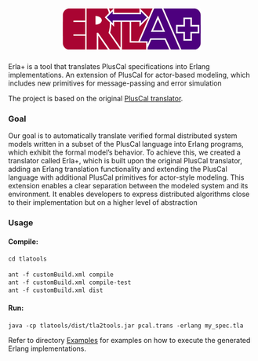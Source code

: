 <h1 style="text-align: center;"> <img src="logo_transparent.png" alt="Erla+ logo" style="height: 3em;" /></h1>
Erla+ is a tool that translates PlusCal specifications into Erlang implementations.
An extension of PlusCal for actor-based modeling,
which includes new primitives for message-passing
and error simulation    

The project is based on the original [PlusCal translator](https://github.com/tlaplus/tlaplus).
### Goal
Our goal is to automatically translate verified formal distributed system models written in a subset of the PlusCal
language into Erlang programs, which exhibit the formal
model’s behavior. To achieve this, we created a translator
called Erla+, which is built upon the original PlusCal translator, adding an Erlang translation functionality and extending the PlusCal language with additional PlusCal primitives
for actor-style modeling. This extension enables a clear separation between the modeled system and its environment.
It enables developers to express distributed algorithms close
to their implementation but on a higher level of abstraction

### Usage
#### Compile:
``` shell
cd tlatools

ant -f customBuild.xml compile
ant -f customBuild.xml compile-test
ant -f customBuild.xml dist
```

#### Run:

``` shell
java -cp tlatools/dist/tla2tools.jar pcal.trans -erlang my_spec.tla
```

Refer to directory [Examples](./Examples/) for examples on how to execute the generated Erlang implementations.